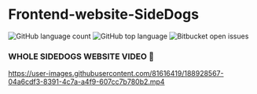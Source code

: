 # Frontend-website-SideDogs
![GitHub language count](https://img.shields.io/github/languages/count/AnujSonawane/Frontend-website-SideDogs)
![GitHub top language](https://img.shields.io/github/languages/top/AnujSonawane/Frontend-website-SideDogs?color=green)
![Bitbucket open issues](https://img.shields.io/bitbucket/issues/AnujSonawane/Frontend-website-SideDogs})
### WHOLE SIDEDOGS WEBSITE VIDEO 🐶
https://user-images.githubusercontent.com/81616419/188928567-04a6cdf3-8391-4c7a-a4f9-607cc7b780b2.mp4

